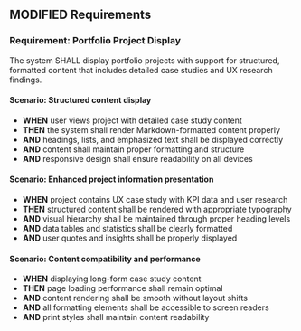## MODIFIED Requirements

### Requirement: Portfolio Project Display
The system SHALL display portfolio projects with support for structured, formatted content that includes detailed case studies and UX research findings.

#### Scenario: Structured content display
- **WHEN** user views project with detailed case study content
- **THEN** the system shall render Markdown-formatted content properly
- **AND** headings, lists, and emphasized text shall be displayed correctly
- **AND** content shall maintain proper formatting and structure
- **AND** responsive design shall ensure readability on all devices

#### Scenario: Enhanced project information presentation
- **WHEN** project contains UX case study with KPI data and user research
- **THEN** structured content shall be rendered with appropriate typography
- **AND** visual hierarchy shall be maintained through proper heading levels
- **AND** data tables and statistics shall be clearly formatted
- **AND** user quotes and insights shall be properly displayed

#### Scenario: Content compatibility and performance
- **WHEN** displaying long-form case study content
- **THEN** page loading performance shall remain optimal
- **AND** content rendering shall be smooth without layout shifts
- **AND** all formatting elements shall be accessible to screen readers
- **AND** print styles shall maintain content readability
